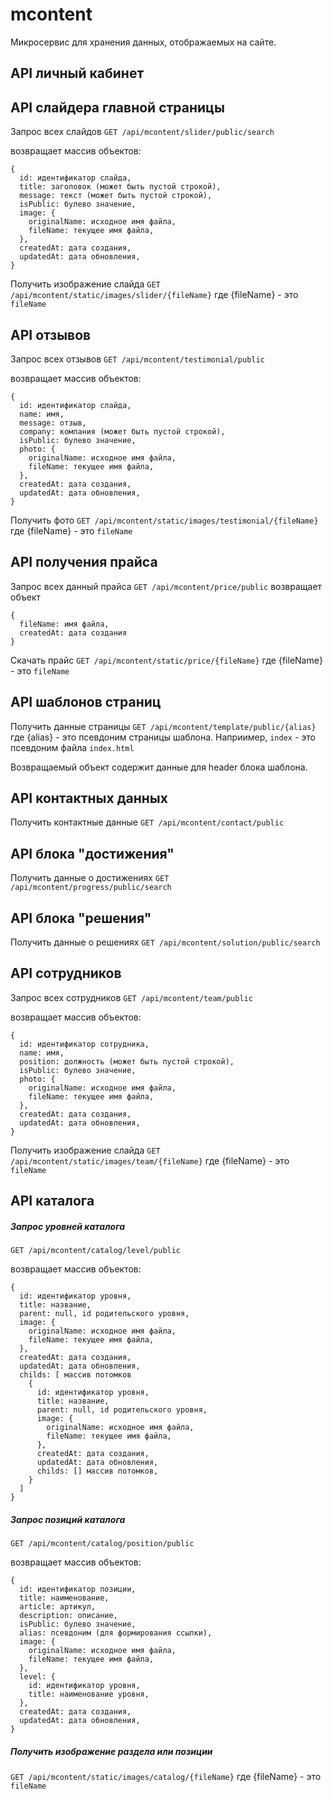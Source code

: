 # mcontent

Микросервис для хранения данных, отображаемых на сайте.

## API личный кабинет

## API слайдера главной страницы

Запрос всех слайдов
`GET /api/mcontent/slider/public/search`

возвращает массив объектов:
```
{
  id: идентификатор слайда,
  title: заголовок (может быть пустой строкой),
  message: текст (может быть пустой строкой),
  isPublic: булево значение,
  image: {
    originalName: исходное имя файла,
    fileName: текущее имя файла,
  },
  createdAt: дата создания,
  updatedAt: дата обновления,
}
```

Получить изображение слайда
`GET /api/mcontent/static/images/slider/{fileName}`
где {fileName} - это `fileName`

## API отзывов

Запрос всех отзывов
`GET /api/mcontent/testimonial/public`

возвращает массив объектов:
```
{
  id: идентификатор слайда,
  name: имя,
  message: отзыв,
  company: компания (может быть пустой строкой),
  isPublic: булево значение,
  photo: {
    originalName: исходное имя файла,
    fileName: текущее имя файла,
  },
  createdAt: дата создания,
  updatedAt: дата обновления,
}
```

Получить фото
`GET /api/mcontent/static/images/testimonial/{fileName}`
где {fileName} - это `fileName`

## API получения прайса

Запрос всех данный прайса
`GET /api/mcontent/price/public`
возвращает объект
```
{
  fileName: имя файла,
  createdAt: дата создания
}
```

Скачать прайс
`GET /api/mcontent/static/price/{fileName}`
где {fileName} - это `fileName`


## API шаблонов страниц

Получить данные страницы
`GET /api/mcontent/template/public/{alias}`
где {alias} - это псевдоним страницы шаблона. Наприимер, `index` - это псевдоним файла `index.html`

Возвращаемый объект содержит данные для header блока шаблона.

## API контактных данных

Получить контактные данные
`GET /api/mcontent/contact/public`

## API блока "достижения"

Получить данные о достижениях
`GET /api/mcontent/progress/public/search`

## API блока "решения"

Получить данные о решениях
`GET /api/mcontent/solution/public/search`

## API сотрудников

Запрос всех сотрудников
`GET /api/mcontent/team/public`

возвращает массив объектов:
```
{
  id: идентификатор сотрудника,
  name: имя,
  position: должность (может быть пустой строкой),
  isPublic: булево значение,
  photo: {
    originalName: исходное имя файла,
    fileName: текущее имя файла,
  },
  createdAt: дата создания,
  updatedAt: дата обновления,
}
```

Получить изображение слайда
`GET /api/mcontent/static/images/team/{fileName}`
где {fileName} - это `fileName`

## API каталога

##### Запрос уровней каталога
`GET /api/mcontent/catalog/level/public`

возвращает массив объектов:
```
{
  id: идентификатор уровня,
  title: название,
  parent: null, id родительского уровня,
  image: {
    originalName: исходное имя файла,
    fileName: текущее имя файла,
  },
  createdAt: дата создания,
  updatedAt: дата обновления,
  childs: [ массив потомков
    {
      id: идентификатор уровня,
      title: название,
      parent: null, id родительского уровня,
      image: {
        originalName: исходное имя файла,
        fileName: текущее имя файла,
      },
      createdAt: дата создания,
      updatedAt: дата обновления,
      childs: [] массив потомков, 
    }
  ]
}
```

##### Запрос позиций каталога
`GET /api/mcontent/catalog/position/public`

возвращает массив объектов:
```
{
  id: идентификатор позиции,
  title: наименование,
  article: артикул,
  description: описание,
  isPublic: булево значение,
  alias: псевдоним (для формирования ссылки),
  image: {
    originalName: исходное имя файла,
    fileName: текущее имя файла,
  },
  level: {
    id: идентификатор уровня,
    title: наименование уровня,
  },
  createdAt: дата создания,
  updatedAt: дата обновления,
}
```

##### Получить изображение раздела или позиции
`GET /api/mcontent/static/images/catalog/{fileName}`
где {fileName} - это `fileName`